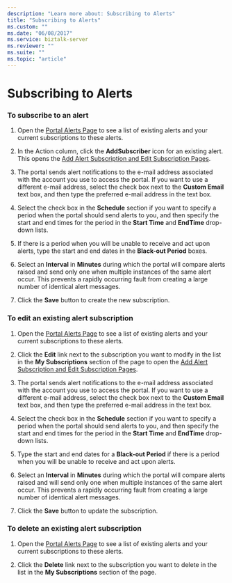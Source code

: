```yaml
---
description: "Learn more about: Subscribing to Alerts"
title: "Subscribing to Alerts"
ms.custom: ""
ms.date: "06/08/2017"
ms.service: biztalk-server
ms.reviewer: ""
ms.suite: ""
ms.topic: "article"
---
```

# Subscribing to Alerts
### To subscribe to an alert  
  
1.  Open the [Portal Alerts Page](../esb-toolkit/portal-alerts-page.md) to see a list of existing alerts and your current subscriptions to these alerts.  
  
2.  In the Action column, click the **AddSubscriber** icon for an existing alert. This opens the [Add Alert Subscription and Edit Subscription Pages](../esb-toolkit/add-alert-subscription-and-edit-subscription-pages.md).  
  
3.  The portal sends alert notifications to the e-mail address associated with the account you use to access the portal. If you want to use a different e-mail address, select the check box next to the **Custom Email** text box, and then type the preferred e-mail address in the text box.  
  
4.  Select the check box in the **Schedule** section if you want to specify a period when the portal should send alerts to you, and then specify the start and end times for the period in the **Start Time** and **EndTime** drop-down lists.  
  
5.  If there is a period when you will be unable to receive and act upon alerts, type the start and end dates in the **Black-out Period** boxes.  
  
6.  Select an **Interval** in **Minutes** during which the portal will compare alerts raised and send only one when multiple instances of the same alert occur. This prevents a rapidly occurring fault from creating a large number of identical alert messages.  
  
7.  Click the **Save** button to create the new subscription.  
  
### To edit an existing alert subscription  
  
1.  Open the [Portal Alerts Page](../esb-toolkit/portal-alerts-page.md) to see a list of existing alerts and your current subscriptions to these alerts.  
  
2.  Click the **Edit** link next to the subscription you want to modify in the list in the **My Subscriptions** section of the page to open the [Add Alert Subscription and Edit Subscription Pages](../esb-toolkit/add-alert-subscription-and-edit-subscription-pages.md).  
  
3.  The portal sends alert notifications to the e-mail address associated with the account you use to access the portal. If you want to use a different e-mail address, select the check box next to the **Custom Email** text box, and then type the preferred e-mail address in the text box.  
  
4.  Select the check box in the **Schedule** section if you want to specify a period when the portal should send alerts to you, and then specify the start and end times for the period in the **Start Time** and **EndTime** drop-down lists.  
  
5.  Type the start and end dates for a **Black-out Period** if there is a period when you will be unable to receive and act upon alerts.  
  
6.  Select an **Interval** in **Minutes** during which the portal will compare alerts raised and will send only one when multiple instances of the same alert occur. This prevents a rapidly occurring fault from creating a large number of identical alert messages.  
  
7.  Click the **Save** button to update the subscription.  
  
### To delete an existing alert subscription  
  
1.  Open the [Portal Alerts Page](../esb-toolkit/portal-alerts-page.md) to see a list of existing alerts and your current subscriptions to these alerts.  
  
2.  Click the **Delete** link next to the subscription you want to delete in the list in the **My Subscriptions** section of the page.
